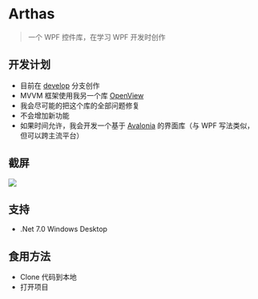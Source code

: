 # Arthas

> 一个 WPF 控件库，在学习 WPF 开发时创作

## 开发计划

- 目前在 [develop](https://github.com/oneo-me/Arthas-WPFUI/tree/develop) 分支创作
- MVVM 框架使用我另一个库 [OpenView](https://github.com/oneo-me/OpenView)
- 我会尽可能的把这个库的全部问题修复
- 不会增加新功能
- 如果时间允许，我会开发一个基于 [Avalonia](https://avaloniaui.net/) 的界面库（与 WPF 写法类似，但可以跨主流平台）

## 截屏

![](Screenshots/1.png)

## 支持

- .Net 7.0 Windows Desktop

## 食用方法

- Clone 代码到本地
- 打开项目
